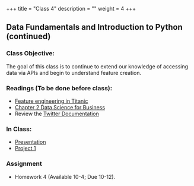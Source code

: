 +++
title = "Class 4"
description = ""
weight = 4
+++

## Data Fundamentals and Introduction to Python (continued)

### Class Objective:

The goal of this class is to continue to extend our knowledge of accessing data via APIs and begin to understand feature creation.

### Readings (To be done before class):
- [Feature engineering in Titanic](https://www.kaggle.com/eryamada/titanic-eda-and-feature-engineering)
- [Chapter 2 Data Science for Business](http://proquestcombo.safaribooksonline.com/book/databases/business-intelligence/9781449374273)
- Review the [Twitter Documentation](https://developer.twitter.com/en/docs)

### In Class:
- [Presentation](https://www.dropbox.com/s/a82gjffnx58updl/04-api-feature.pptx?dl=0)
- [Project 1](/mgmt6560/project1/)

### Assignment
- Homework 4 (Available 10-4; Due 10-12).
